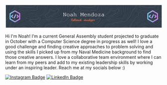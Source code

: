 ![Header](./github-header-image.png)

Hi I'm Noah!
I’m a current General Assembly student projected to graduate in October with a Computer Science degree in progress as well! I love a good challenge and finding creative approaches to problem solving and using the skills I picked up from my Naval Medicine background to find those creative answers. I love a collaborative team environment where I can learn from my peers and add to my existing leadership skills by working under an inspiring leader. Reach me at my socials below :) 


[![Instagram Badge](https://img.shields.io/badge/Instagram-Profile-informational?style=flat&logo=instagram&logoColor=white&color=1CA2F1)]((https://instagram.com/afternoondozer?igshid=MmIzYWVlNDQ5Yg==))
[![LinkedIn Badge](https://img.shields.io/badge/LinkedIn-Profile-informational?style=flat&logo=linkedin&logoColor=white&color=0D76A8)]((https://www.linkedin.com/in/noah-mendoza-7668aa118/))




<!--
**noahD0zer/noahD0zer** is a ✨ _special_ ✨ repository because its `README.md` (this file) appears on your GitHub profile.

Here are some ideas to get you started:

- 🔭 I’m currently working on ...
- 🌱 I’m currently learning ...
- 👯 I’m looking to collaborate on ...
- 🤔 I’m looking for help with ...
- 💬 Ask me about ...
- 📫 How to reach me: ...
- 😄 Pronouns: ...
- ⚡ Fun fact: ...
-->

